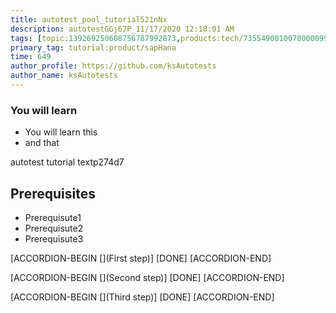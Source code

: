```yaml
---
title: autotest_pool_tutorial521nNx
description: autotestGGj67P_11/17/2020 12:18:01 AM
tags: [topic:139269250608756787992873,products:tech/73554900100700000996,tutorial:experience/advanced]
primary_tag: tutorial:product/sapHana
time: 649
author_profile: https://github.com/ksAutotests
author_name: ksAutotests
---
```

### You will learn
- You will learn this
- and that

autotest tutorial textp274d7

## Prerequisites
- Prerequisute1
- Prerequisute2
- Prerequisute3

[ACCORDION-BEGIN [](First step)]
[DONE]
[ACCORDION-END]

[ACCORDION-BEGIN [](Second step)]
[DONE]
[ACCORDION-END]

[ACCORDION-BEGIN [](Third step)]
[DONE]
[ACCORDION-END]


